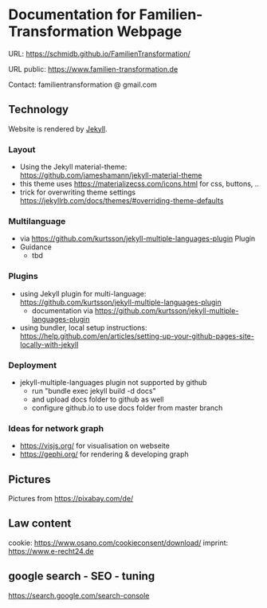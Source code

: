 # Documentation for Familien-Transformation Webpage

URL: https://schmidb.github.io/FamilienTransformation/

URL public: https://www.familien-transformation.de

Contact: familientransformation @ gmail.com

## Technology
Website is rendered by [Jekyll](https://jekyllrb.com/).

### Layout
* Using the Jekyll material-theme: https://github.com/jameshamann/jekyll-material-theme
* this theme uses https://materializecss.com/icons.html for css, buttons, ..
* trick for overwriting theme settings https://jekyllrb.com/docs/themes/#overriding-theme-defaults

### Multilanguage
* via https://github.com/kurtsson/jekyll-multiple-languages-plugin Plugin
* Guidance
  * tbd

### Plugins
* using Jekyll plugin for multi-language: https://github.com/kurtsson/jekyll-multiple-languages-plugin
  * documentation via https://github.com/kurtsson/jekyll-multiple-languages-plugin
* using bundler, local setup instructions: https://help.github.com/en/articles/setting-up-your-github-pages-site-locally-with-jekyll

### Deployment
* jekyll-multiple-languages plugin not supported by github
  * run "bundle exec jekyll build -d docs"
  * and upload docs folder to github as well
  * configure github.io to use docs folder from master branch

### Ideas for network graph
* https://visjs.org/ for visualisation on webseite
* https://gephi.org/ for rendering & developing graph



## Pictures
Pictures from https://pixabay.com/de/



## Law content
cookie: https://www.osano.com/cookieconsent/download/
imprint: https://www.e-recht24.de

## google search - SEO - tuning
https://search.google.com/search-console
